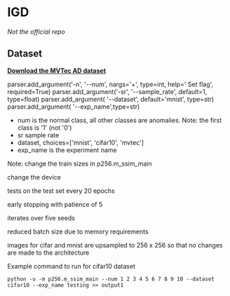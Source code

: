 
# IGD

*Not the official repo*

## Dataset

[**Download the MVTec AD dataset**](https://www.mvtec.com/company/research/datasets/mvtec-ad)



parser.add_argument('-n', '--num', nargs='+', type=int, help='<Required> Set flag', required=True)
parser.add_argument('-sr', '--sample_rate', default=1, type=float)
parser.add_argument( '--dataset', default='mnist', type=str)
parser.add_argument( '--exp_name',type=str)


- num is the normal class, all other classes are anomalies. Note: the first class is '1' (not '0')
- sr sample rate
- dataset, choices=['mnist', 'cifar10', 'mvtec']
- exp_name is the experiment name


Note:
change the train sizes in  p256.m_ssim_main

change the device

tests on the test set every 20 epochs
  
early stopping with patience of 5

iterates over five seeds

reduced batch size due to memory requirements

images for cifar and mnist are upsampled to 256 x 256 so that no changes are made to the architecture

Example command to run for cifar10 dataset
```
python -u -m p256.m_ssim_main --num 1 2 3 4 5 6 7 8 9 10 --dataset cifar10 --exp_name testing >> output1
```
